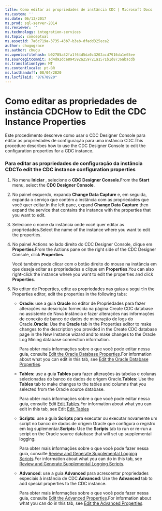 ```yaml
---
title: Como editar as propriedades de instância CDC | Microsoft Docs
ms.custom: ''
ms.date: 06/13/2017
ms.prod: sql-server-2014
ms.reviewer: ''
ms.technology: integration-services
ms.topic: conceptual
ms.assetid: 7a6c719a-3735-43b7-b3ab-dfadd325eca2
author: chugugrace
ms.author: chugu
ms.openlocfilehash: b02785a32fa1f64d5da0c3202acd7916da1e65ee
ms.sourcegitcommit: ad4d92dce894592a259721a1571b1d8736abacdb
ms.translationtype: MT
ms.contentlocale: pt-BR
ms.lasthandoff: 08/04/2020
ms.locfileid: "87678920"
---
```

# <a name="how-to-edit-the-cdc-instance-properties"></a><span data-ttu-id="90bfe-102">Como editar as propriedades de instância CDC</span><span class="sxs-lookup"><span data-stu-id="90bfe-102">How to Edit the CDC Instance Properties</span></span>
  <span data-ttu-id="90bfe-103">Este procedimento descreve como usar o CDC Designer Console para editar as propriedades de configuração para uma instância CDC.</span><span class="sxs-lookup"><span data-stu-id="90bfe-103">This procedure describes how to use the CDC Designer Console to edit the configuration properties for a CDC instance.</span></span>  
  
### <a name="to-edit-the-cdc-instance-configuration-properties"></a><span data-ttu-id="90bfe-104">Para editar as propriedades de configuração da instância CDC</span><span class="sxs-lookup"><span data-stu-id="90bfe-104">To edit the CDC instance configuration properties</span></span>  
  
1.  <span data-ttu-id="90bfe-105">No menu **Iniciar** , selecione o **CDC Designer Console**.</span><span class="sxs-lookup"><span data-stu-id="90bfe-105">From the **Start** menu, select the **CDC Designer Console**.</span></span>  
  
2.  <span data-ttu-id="90bfe-106">No painel esquerdo, expanda **Change Data Capture** e, em seguida, expanda o serviço que contém a instância com as propriedades que você quer editar.</span><span class="sxs-lookup"><span data-stu-id="90bfe-106">In the left pane, expand **Change Data Capture** then expand the service that contains the instance with the properties that you want to edit.</span></span>  
  
3.  <span data-ttu-id="90bfe-107">Selecione o nome da instância onde você quer editar as propriedades.</span><span class="sxs-lookup"><span data-stu-id="90bfe-107">Select the name of the instance where you want to edit the properties.</span></span>  
  
4.  <span data-ttu-id="90bfe-108">No painel Actions no lado direito do CDC Designer Console, clique em **Properties**.</span><span class="sxs-lookup"><span data-stu-id="90bfe-108">From the Actions pane on the right side of the CDC Designer Console, click **Properties**.</span></span>  
  
     <span data-ttu-id="90bfe-109">Você também pode clicar com o botão direito do mouse na instância em que deseja editar as propriedades e clique em **Properties**.</span><span class="sxs-lookup"><span data-stu-id="90bfe-109">You can also right-click the instance where you want to edit the properties and click **Properties**.</span></span>  
  
5.  <span data-ttu-id="90bfe-110">No editor de Properties, edite as propriedades nas guias a seguir:</span><span class="sxs-lookup"><span data-stu-id="90bfe-110">In the Properties editor, edit the properties in the following tabs:</span></span>  
  
    -   <span data-ttu-id="90bfe-111">**Oracle**: use a guia **Oracle** no editor de Propriedades para fazer alterações na descrição fornecida na página Create CDC database no assistente de Nova Instância e fazer alterações nas informações de conexão de banco de dados de mineração de logs do Oracle.</span><span class="sxs-lookup"><span data-stu-id="90bfe-111">**Oracle**: Use the **Oracle** tab in the Properties editor to make changes to the description you provided in the Create CDC database page in the New Instance wizard and to make changes to the Oracle Log Mining database connection information.</span></span>  
  
         <span data-ttu-id="90bfe-112">Para obter mais informações sobre o que você pode editar nessa guia, consulte [Edit the Oracle Database Properties](edit-the-oracle-database-properties.md).</span><span class="sxs-lookup"><span data-stu-id="90bfe-112">For information about what you can edit in this tab, see [Edit the Oracle Database Properties](edit-the-oracle-database-properties.md).</span></span>  
  
    -   <span data-ttu-id="90bfe-113">**Tables**: use a guia **Tables** para fazer alterações às tabelas e colunas selecionadas do banco de dados de origem Oracle.</span><span class="sxs-lookup"><span data-stu-id="90bfe-113">**Tables**: Use the **Tables** tab to make changes to the tables and columns that you selected from the Oracle source database.</span></span>  
  
         <span data-ttu-id="90bfe-114">Para obter mais informações sobre o que você pode editar nessa guia, consulte Edit [Edit Tables](edit-tables.md).</span><span class="sxs-lookup"><span data-stu-id="90bfe-114">For information about what you can edit in this tab, see Edit [Edit Tables](edit-tables.md)</span></span>  
  
    -   <span data-ttu-id="90bfe-115">**Scripts**: use a guia **Scripts** para executar ou executar novamente um script no banco de dados de origem Oracle que configura o registro em log suplementar.</span><span class="sxs-lookup"><span data-stu-id="90bfe-115">**Scripts**: Use the **Scripts** tab to run or re-run a script on the Oracle source database that will set up supplemental logging.</span></span>  
  
         <span data-ttu-id="90bfe-116">Para obter mais informações sobre o que você pode fazer nessa guia, consulte [Review and Generate Supplemental Logging Scripts](review-and-generate-supplemental-logging-scripts.md).</span><span class="sxs-lookup"><span data-stu-id="90bfe-116">For information about what you can do in this tab, see [Review and Generate Supplemental Logging Scripts](review-and-generate-supplemental-logging-scripts.md).</span></span>  
  
    -   <span data-ttu-id="90bfe-117">**Advanced**: use a guia **Advanced** para acrescentar propriedades especiais à instância de CDC.</span><span class="sxs-lookup"><span data-stu-id="90bfe-117">**Advanced**: Use the **Advanced** tab to add special properties to the CDC instance.</span></span>  
  
         <span data-ttu-id="90bfe-118">Para obter mais informações sobre o que você pode fazer nessa guia, consulte [Edit the Advanced Properties](edit-the-advanced-properties.md).</span><span class="sxs-lookup"><span data-stu-id="90bfe-118">For information about what you can do in this tab, see [Edit the Advanced Properties](edit-the-advanced-properties.md).</span></span>  
  
  
